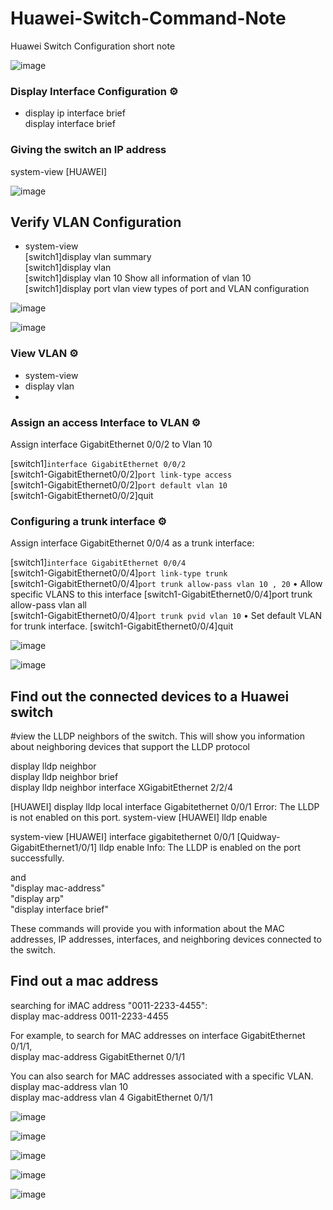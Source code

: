 # Huawei-Switch-Command-Note
Huawei Switch Configuration short note


![image](https://github.com/user-attachments/assets/88840a90-7369-443f-91fc-facde9774d63)



### Display Interface Configuration ⚙️

-  <HUAWEI> display ip interface brief     
   <HUAWEI> display interface brief 


### Giving the switch an IP address

<HUAWEI> system-view
[HUAWEI] 
   
  
![image](https://github.com/user-attachments/assets/17ea9407-2604-4627-a626-9fa6f7a06570)



  ## Verify VLAN Configuration   

- system-view  
[switch1]display vlan summary	      
[switch1]display vlan	     
[switch1]display vlan 10	   Show all information of vlan 10     
[switch1]display port vlan	   view types of port and VLAN configuration    

![image](https://github.com/user-attachments/assets/970cefb1-f2f7-4de6-af3c-0412324f42e6)

![image](https://github.com/user-attachments/assets/3779a87a-ff9e-4010-9b2d-c7460b9fbfc4)


### View VLAN ⚙️   

- system-view   
- display vlan
- 
### Assign an access Interface to VLAN ⚙️   

Assign interface GigabitEthernet 0/0/2 to Vlan 10

[switch1]`interface GigabitEthernet 0/0/2`      
[switch1-GigabitEthernet0/0/2]`port link-type access`       
[switch1-GigabitEthernet0/0/2]`port default vlan 10`       
[switch1-GigabitEthernet0/0/2]quit


### Configuring a trunk interface ⚙️ 

Assign interface GigabitEthernet 0/0/4 as a trunk interface:   

[switch1]`interface GigabitEthernet 0/0/4`   
[switch1-GigabitEthernet0/0/4]`port link-type trunk`    
[switch1-GigabitEthernet0/0/4]`port trunk allow-pass vlan 10 , 20`   •	Allow specific VLANS to this interface
[switch1-GigabitEthernet0/0/4]port trunk allow-pass vlan all    
[switch1-GigabitEthernet0/0/4]`port trunk pvid vlan 10`    •	Set default VLAN for trunk interface.
[switch1-GigabitEthernet0/0/4]quit

![image](https://github.com/user-attachments/assets/437be43d-e9bc-48a3-861d-4e51e4cfb4f5)

![image](https://github.com/user-attachments/assets/140a57e1-cb21-46f5-a6d6-a73f7cd5f69c)


## Find out the connected devices to a Huawei switch 

#view the LLDP neighbors of the switch. This will show you information about neighboring devices that support the LLDP protocol

display lldp neighbor    
display lldp neighbor brief      
display lldp neighbor interface XGigabitEthernet 2/2/4   

[HUAWEI] display lldp local interface Gigabitethernet 0/0/1
Error: The LLDP is not enabled on this port.
<HUAWEI> system-view
[HUAWEI] lldp enable

<HUAWEI> system-view
[HUAWEI] interface gigabitethernet 0/0/1
[Quidway-GigabitEthernet1/0/1] lldp enable
Info: The LLDP is enabled on the port successfully.

and     
 "display mac-address"    
 "display arp"      
 "display interface brief"    
 

 
 
These commands will provide you with information about the MAC addresses, IP addresses, interfaces, and neighboring devices 
connected to the switch.

## Find out a mac address

searching for iMAC address "0011-2233-4455":    
display mac-address 0011-2233-4455     

For example, to search for MAC addresses on interface GigabitEthernet 0/1/1,    
display mac-address GigabitEthernet 0/1/1     

You can also search for MAC addresses associated with a specific VLAN.    
display mac-address vlan 10    
display mac-address vlan 4 GigabitEthernet 0/1/1    


![image](https://github.com/user-attachments/assets/810b73d1-386e-469f-a25b-1459ea29205c)

![image](https://github.com/user-attachments/assets/8651914c-6bd5-459e-9cce-11ceac1b9782)

![image](https://github.com/user-attachments/assets/780c58d4-3f06-4954-9e48-d935eb77bafe)


![image](https://github.com/user-attachments/assets/966f4f86-0529-401b-8553-b9d0ef8ac389)


![image](https://github.com/user-attachments/assets/09f8e033-a00d-4856-9249-d23a3dfbf4e2)

